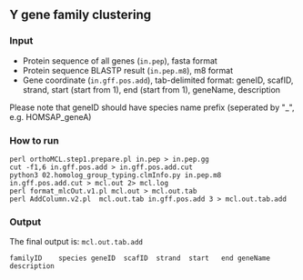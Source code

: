 ## Y gene family clustering

### Input

- Protein sequence of all genes (`in.pep`), fasta format
- Protein sequence BLASTP result (`in.pep.m8`), m8 format
- Gene coordinate (`in.gff.pos.add`), tab-delimited format: geneID, scafID, strand, start (start from 1), end (start from 1), geneName, description

Please note that geneID should have species name prefix (seperated by "_", e.g. HOMSAP_geneA)

### How to run

```
perl orthoMCL.step1.prepare.pl in.pep > in.pep.gg
cut -f1,6 in.gff.pos.add > in.gff.pos.add.cut
python3 02.homolog_group_typing.clmInfo.py in.pep.m8 in.gff.pos.add.cut > mcl.out 2> mcl.log
perl format_mlcOut.v1.pl mcl.out > mcl.out.tab
perl AddColumn.v2.pl  mcl.out.tab in.gff.pos.add 3 > mcl.out.tab.add
```

### Output

The final output is: `mcl.out.tab.add`

```
familyID	species	geneID	scafID	strand	start	end	geneName	description
```


